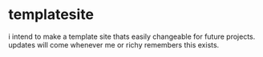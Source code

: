 # templatesite

i intend to make a template site thats easily changeable for future projects. updates will come whenever me or richy remembers this exists.
